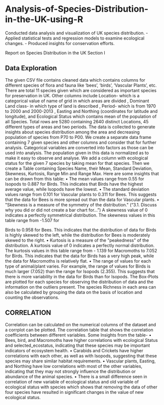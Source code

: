 # Analysis-of-Species-Distribution-in-the-UK-using-R
 Conducted data analysis and visualization of UK species distribution. - Applied statistical tests and regression models to examine ecological changes. - Produced insights for conservation efforts.

Report on Species Distribution in the UK
Section I
## Data Exploration
The given CSV file contains cleaned data which contains columns for different species of
flora and fauna like ‘bees’, ‘birds’, ‘Vascular Plants’, etc. There are total 11 species given
which are considered as important species for preservation in UK. Other columns include
Location- which is a categorical value of name of grid in which areas are divided , Dominant
Land class- in which type of land is described , Period- which is from 1970 to 2000 and
2000-2013 , Easting and Northing (coordinates for latitude and longitude), and Ecological
Status which contains mean of the population of all Species.
Total rows are 5280 containing 2640 distinct Locations, 45 different types of areas and two
periods. The data is collected to generate insights about species distribution among the area
and decreasing population of species from P70 to P00.
We create a separate data frame containing 7 given species and other columns and consider
that for further analysis. Categorical variables are converted into factors as those can be used
into analysis. The population given in this data is normalized as to make it easy to observe
and analyse. We add a column with ecological status for the given 7 species by taking mean
for that species.
Then we create a Table containing Species Name, their Mean, Standard Deviation, Skewness,
Kurtosis, Range Min and Range Max.
Here are some insights that can be drawn from this table:
• The mean values range from 0.55 for Isopods to 0.887 for Birds. This indicates that
Birds have the highest average value, while Isopods have the lowest.
• The standard deviation values range from 0.101 for Vascular plants to 0.311 for Bees.
This suggests that the data for Bees is more spread out than the data for Vascular
plants.
• "Skewness is a measure of the symmetry of the distribution." (“3.1. Discuss why you
did or did not create a bar chart for...”) A skewness value of 0 indicates a perfectly
symmetrical distribution. The skewness values in this table range from -1.507 for 

Birds to 0.958 for Bees. This indicates that the distribution of data for Birds is highly
skewed to the left, while the distribution for Bees is moderately skewed to the right.
• Kurtosis is a measure of the "peakedness" of the distribution. A kurtosis value of 0
indicates a perfectly normal distribution. The kurtosis values in this table range from -
1.139 for Macromoths to 7.052 for Birds. This indicates that the data for Birds has a
very high peak, while the data for Macromoths is relatively flat.
• The range of values for each type of animal/plant varies. For example, the range of
values for Birds is much larger (7.052) than the range for Isopods (2.355). This
suggests that there is more variability in the data for Birds than for Isopods.
The Box-Plots are plotted for each species for observing the distribution of data and the
information on the outliers present.
The species Richness in each area can also be calculated by grouping the data on the basis of
location and counting the observations.
## CORRELATION
Correlation can be calculated on the numerical columns of the dataset and a corrplot can be
plotted. The correlation table that shows the correlation coefficients between different
variables.
Some Insights from the table-
• Bees, bird, and Macromoths have higher correlations with ecological Status and
selected_ecostatus, indicating that these species may be important indicators of
ecosystem health.
• Carabids and Crickets have higher correlations with each other, as well as with
Isopods, suggesting that these species may share similar habitat requirements.
• Vascular plants, Easting, and Northing have low correlations with most of the other
variables, indicating that they may not strongly influence the distribution or
abundance of the animal species.
• There is a small difference seen in correlation
of new variable of ecological status and old
variable of ecological status with species which
shows that removing the data of other four
species have resulted in significant changes
in the value of new ecological status.
